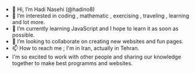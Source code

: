 - 👋 Hi, I’m Hadi Nasehi (@hadino8)
- 👀 I’m interested in coding , mathematic , exercising , traveling , learning and lot more.
- 🌱 I’m currently learning JavaScript and I hope to learn it as soon as possible.
- 💞️ I’m looking to collaborate on creating new websites and fun pages.
- 📫 How to reach me ; I'm in Iran, actually in Tehran. 
- I'm so excited to work with other people and sharing our knowledge together to make best programms and websites.

